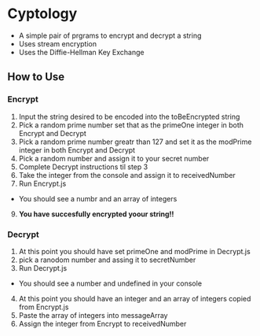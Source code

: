 # Cyptology
* A simple pair of prgrams to encrypt and decrypt a string
* Uses stream encryption
* Uses the Diffie-Hellman Key Exchange
## How to Use
### Encrypt
1. Input the string desired to be encoded into the toBeEncrypted string
2. Pick a random prime number set that as the primeOne integer in both Encrypt and Decrypt
4. Pick a random prime number greatr than 127 and set it as the modPrime integer in both Encrypt and Decrypt
5. Pick a random number and assign it to your secret number
6. Complete Decrypt instructions til step 3
7. Take the integer from the console and assign it to receivedNumber
8. Run Encrypt.js
  * You should see a numbr and an array of integers
9. **You have succesfully encrypted yoour string!!**

### Decrypt
1. At this point you should have set primeOne and modPrime in Decrypt.js
2. pick a ranodom number and assing it to secretNumber
3. Run Decrypt.js 
  * You should see a number and undefined in your console
4. At this point you should have an integer and an array of integers copied from Encrypt.js
5. Paste the array of integers into messageArray
6. Assign the integer from Encrypt to receivedNumber
